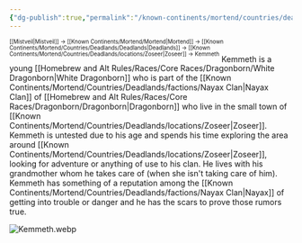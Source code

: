 ```yaml
---
{"dg-publish":true,"permalink":"/known-continents/mortend/countries/deadlands/people/kemmeth/"}
---
```


<sup><sup>[[Mistveil\|Mistveil]] → [[Known Continents/Mortend/Mortend\|Mortend]] → [[Known Continents/Mortend/Countries/Deadlands/Deadlands\|Deadlands]] → [[Known Continents/Mortend/Countries/Deadlands/locations/Zoseer\|Zoseer]] → Kemmeth</sup></sup>
Kemmeth is a young [[Homebrew and Alt Rules/Races/Core Races/Dragonborn/White Dragonborn\|White Dragonborn]] who is part of the [[Known Continents/Mortend/Countries/Deadlands/factions/Nayax Clan\|Nayax Clan]] of [[Homebrew and Alt Rules/Races/Core Races/Dragonborn/Dragonborn\|Dragonborn]] who live in the small town of [[Known Continents/Mortend/Countries/Deadlands/locations/Zoseer\|Zoseer]]. Kemmeth is untested due to his age and spends his time exploring the area around [[Known Continents/Mortend/Countries/Deadlands/locations/Zoseer\|Zoseer]], looking for adventure or anything of use to his clan. He lives with his grandmother whom he takes care of (when she isn't taking care of him). Kemmeth has something of a reputation among the [[Known Continents/Mortend/Countries/Deadlands/factions/Nayax Clan\|Nayax]] of getting into trouble or danger and he has the scars to prove those rumors true. 

![Kemmeth.webp](/img/user/Attachments/Kemmeth.webp)